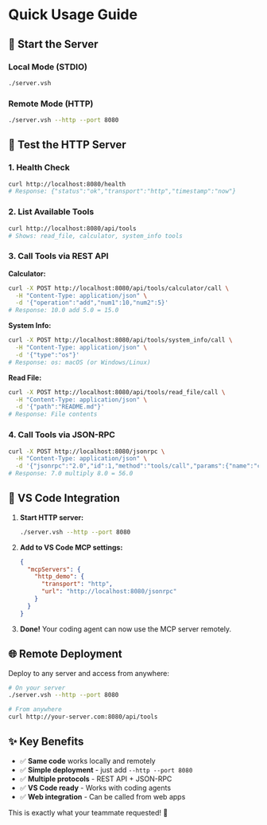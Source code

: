 # Quick Usage Guide

## 🚀 Start the Server

### Local Mode (STDIO)
```bash
./server.vsh
```

### Remote Mode (HTTP)
```bash
./server.vsh --http --port 8080
```

## 🧪 Test the HTTP Server

### 1. Health Check
```bash
curl http://localhost:8080/health
# Response: {"status":"ok","transport":"http","timestamp":"now"}
```

### 2. List Available Tools
```bash
curl http://localhost:8080/api/tools
# Shows: read_file, calculator, system_info tools
```

### 3. Call Tools via REST API

**Calculator:**
```bash
curl -X POST http://localhost:8080/api/tools/calculator/call \
  -H "Content-Type: application/json" \
  -d '{"operation":"add","num1":10,"num2":5}'
# Response: 10.0 add 5.0 = 15.0
```

**System Info:**
```bash
curl -X POST http://localhost:8080/api/tools/system_info/call \
  -H "Content-Type: application/json" \
  -d '{"type":"os"}'
# Response: os: macOS (or Windows/Linux)
```

**Read File:**
```bash
curl -X POST http://localhost:8080/api/tools/read_file/call \
  -H "Content-Type: application/json" \
  -d '{"path":"README.md"}'
# Response: File contents
```

### 4. Call Tools via JSON-RPC

```bash
curl -X POST http://localhost:8080/jsonrpc \
  -H "Content-Type: application/json" \
  -d '{"jsonrpc":"2.0","id":1,"method":"tools/call","params":{"name":"calculator","arguments":{"operation":"multiply","num1":7,"num2":8}}}'
# Response: 7.0 multiply 8.0 = 56.0
```

## 🔌 VS Code Integration

1. **Start HTTP server:**
   ```bash
   ./server.vsh --http --port 8080
   ```

2. **Add to VS Code MCP settings:**
   ```json
   {
     "mcpServers": {
       "http_demo": {
         "transport": "http",
         "url": "http://localhost:8080/jsonrpc"
       }
     }
   }
   ```

3. **Done!** Your coding agent can now use the MCP server remotely.

## 🌐 Remote Deployment

Deploy to any server and access from anywhere:

```bash
# On your server
./server.vsh --http --port 8080

# From anywhere
curl http://your-server.com:8080/api/tools
```

## ✨ Key Benefits

- ✅ **Same code** works locally and remotely
- ✅ **Simple deployment** - just add `--http --port 8080`
- ✅ **Multiple protocols** - REST API + JSON-RPC
- ✅ **VS Code ready** - Works with coding agents
- ✅ **Web integration** - Can be called from web apps

This is exactly what your teammate requested! 🎉

